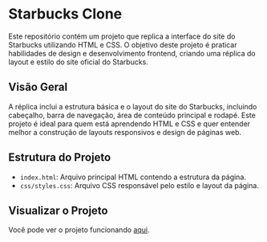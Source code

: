 # Starbucks Clone

Este repositório contém um projeto que replica a interface do site do Starbucks utilizando HTML e CSS. O objetivo deste projeto é praticar habilidades de design e desenvolvimento frontend, criando uma réplica do layout e estilo do site oficial do Starbucks.

## Visão Geral

A réplica inclui a estrutura básica e o layout do site do Starbucks, incluindo cabeçalho, barra de navegação, área de conteúdo principal e rodapé. Este projeto é ideal para quem está aprendendo HTML e CSS e quer entender melhor a construção de layouts responsivos e design de páginas web.

## Estrutura do Projeto

- `index.html`: Arquivo principal HTML contendo a estrutura da página.
- `css/styles.css`: Arquivo CSS responsável pelo estilo e layout da página.

## Visualizar o Projeto
Você pode ver o projeto funcionando [aqui](https://JoaoDevPro.github.io/Starbucks-Replica/).


